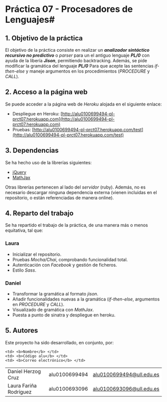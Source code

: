 # Práctica 07 - Procesadores de Lenguajes#
## 1. Objetivo de la práctica ##

El objetivo de la práctica consiste en realizar un ***analizador sintáctico recursivo no predictivo*** o *parser* para un el antiguo lenguaje ***PL/0*** con ayuda de la libería ***Jison***, permitiendo backtracking. Además, se pide modificar la gramática del lenguaje ***PL/0*** Para que acepte las sentencias *if-then-else* y maneje argumentos en los procedimientos (*PROCEDURE* y *CALL*).

## 2. Acceso a la página web ##
Se puede acceder a la página web de *Heroku* alojada en el siguiente enlace:

- Despliegue en Heroku: [http://alu0100699494-pl-prct07.herokuapp.com](http://alu0100699494-pl-prct07.herokuapp.com)
- Pruebas: [http://alu0100699494-pl-prct07.herokuapp.com/test](http://alu0100699494-pl-prct07.herokuapp.com/test)

## 3. Dependencias ##
Se ha hecho uso de la librerías siguientes:

- [jQuery](http://jquery.com/)
- [MathJax](http://docs.mathjax.org/en/latest/start.html)

Otras librerías pertenecen al lado del *servidor* (ruby). Además, no es necesario descargar ninguna dependencia externa (vienen incluidas en el repositorio, o están referenciadas de manera online).

## 4. Reparto del trabajo ##

Se ha repartido el trabajo de la práctica, de una manera más o menos equitativa, tal que:

### Laura ###
- Inicializar el repositorio.
- Pruebas *Mocha/Chai*, comprobando funcionalidad total.
- Autenticación con *Facebook* y gestión de ficheros.
- Estilo *Sass*.

### Daniel ###
- Transformar la gramática al formato *jison*.
- Añadir funcionalidades nuevas a la gramática (*if-then-else*, argumentos en *PROCEDURE* y *CALL*).
- Visualizado de gramática con *MathJax*.
- Puesta a punto de sinatra y despliegue en heroku.


## 5. Autores ##
Este proyecto ha sido desarrollado, en conjunto, por:

<!-- Tabla -->
<table cellspacing="0">
  <tr  style="background-color: #E3E3E3;">

    <td> <b>Nombre</b> </td>
    <td> <b>Código alu</b> </td>
	<td> <b>Correo electrónico</b> </td>
  </tr>
  <tr style="background-color: #FFFFFF;">
    <td> Daniel Herzog Cruz </td>
    <td> alu0100699494 </td>
	<td> <a href="mailto:alu0100699494@ull.edu.es">alu0100699494@ull.edu.es</a> </td>
  </tr>
  <tr style="background-color: #FFFFFF;">
    <td> Laura Fariña Rodríguez </td>
    <td> alu0100693096 </td>
	<td> <a href="mailto:alu0100693096@ull.edu.es">alu0100693096@ull.edu.es</a> </td>
  </tr>
</table>
<!-- Fin tabla -->
